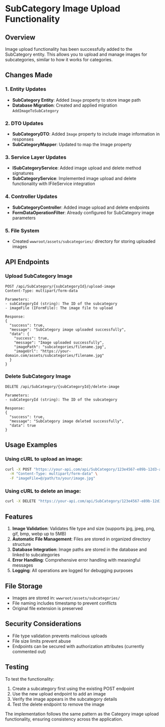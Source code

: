 # SubCategory Image Upload Functionality

## Overview
Image upload functionality has been successfully added to the SubCategory entity. This allows you to upload and manage images for subcategories, similar to how it works for categories.

## Changes Made

### 1. Entity Updates
- **SubCategory Entity**: Added `Image` property to store image path
- **Database Migration**: Created and applied migration `AddImageToSubCategory`

### 2. DTO Updates
- **SubCategoryDTO**: Added `Image` property to include image information in responses
- **SubCategoryMapper**: Updated to map the Image property

### 3. Service Layer Updates
- **ISubCategoryService**: Added image upload and delete method signatures
- **SubCategoryService**: Implemented image upload and delete functionality with IFileService integration

### 4. Controller Updates
- **SubCategoryController**: Added image upload and delete endpoints
- **FormDataOperationFilter**: Already configured for SubCategory image parameters

### 5. File System
- Created `wwwroot/assets/subcategories/` directory for storing uploaded images

## API Endpoints

### Upload SubCategory Image
```
POST /api/SubCategory/{subCategoryId}/upload-image
Content-Type: multipart/form-data

Parameters:
- subCategoryId (string): The ID of the subcategory
- imageFile (IFormFile): The image file to upload

Response:
{
  "success": true,
  "message": "SubCategory image uploaded successfully",
  "data": {
    "success": true,
    "message": "Image uploaded successfully",
    "imagePath": "subcategories/filename.jpg",
    "imageUrl": "https://your-domain.com/assets/subcategories/filename.jpg"
  }
}
```

### Delete SubCategory Image
```
DELETE /api/SubCategory/{subCategoryId}/delete-image

Parameters:
- subCategoryId (string): The ID of the subcategory

Response:
{
  "success": true,
  "message": "SubCategory image deleted successfully",
  "data": true
}
```

## Usage Examples

### Using cURL to upload an image:
```bash
curl -X POST "https://your-api.com/api/SubCategory/123e4567-e89b-12d3-a456-426614174000/upload-image" \
  -H "Content-Type: multipart/form-data" \
  -F "imageFile=@/path/to/your/image.jpg"
```

### Using cURL to delete an image:
```bash
curl -X DELETE "https://your-api.com/api/SubCategory/123e4567-e89b-12d3-a456-426614174000/delete-image"
```

## Features

1. **Image Validation**: Validates file type and size (supports jpg, jpeg, png, gif, bmp, webp up to 5MB)
2. **Automatic File Management**: Files are stored in organized directory structure
3. **Database Integration**: Image paths are stored in the database and linked to subcategories
4. **Error Handling**: Comprehensive error handling with meaningful messages
5. **Logging**: All operations are logged for debugging purposes

## File Storage
- Images are stored in: `wwwroot/assets/subcategories/`
- File naming includes timestamp to prevent conflicts
- Original file extension is preserved

## Security Considerations
- File type validation prevents malicious uploads
- File size limits prevent abuse
- Endpoints can be secured with authorization attributes (currently commented out)

## Testing
To test the functionality:
1. Create a subcategory first using the existing POST endpoint
2. Use the new upload endpoint to add an image
3. Verify the image appears in the subcategory details
4. Test the delete endpoint to remove the image

The implementation follows the same pattern as the Category image upload functionality, ensuring consistency across the application. 